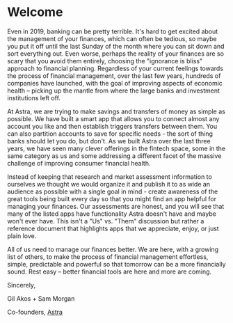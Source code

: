 # Welcome

Even in 2019, banking can be pretty terrible. It's hard to get excited about the management of your finances, which can often be tedious, so maybe you put it off until the last Sunday of the month where you can sit down and sort everything out. Even worse, perhaps the reality of your finances are so scary that you avoid them entirely, choosing the "ignorance is bliss" approach to financial planning. Regardless of your current feelings towards the process of financial management, over the last few years, hundreds of companies have launched, with the goal of improving aspects of economic health – picking up the mantle from where the large banks and investment institutions left off.

At Astra, we are trying to make savings and transfers of money as simple as possible. We have built a smart app that allows you to connect almost any account you like and then establish triggers transfers between them. You can also partition accounts to save for specific needs - the sort of thing banks should let you do, but don't. As we built Astra over the last three years, we have seen many clever offerings in the fintech space, some in the same category as us and some addressing a different facet of the massive challenge of improving consumer financial health.

Instead of keeping that research and market assessment information to ourselves we thought we would organize it and publish it to as wide an audience as possible with a single goal in mind - create awareness of the great tools being built every day so that you might find an app helpful for managing your finances. Our assessments are honest, and you will see that many of the listed apps have functionality Astra doesn't have and maybe won't ever have. This isn't a "Us" vs. "Them" discussion but rather a reference document that highlights apps that we appreciate, enjoy, or just plain love.

All of us need to manage our finances better. We are here, with a growing list of others, to make the process of financial management effortless, simple, predictable and powerful so that tomorrow can be a more financially sound. Rest easy – better financial tools are here and more are coming.

Sincerely,

Gil Akos + Sam Morgan

Co-founders, [Astra](https://astra.finance)

